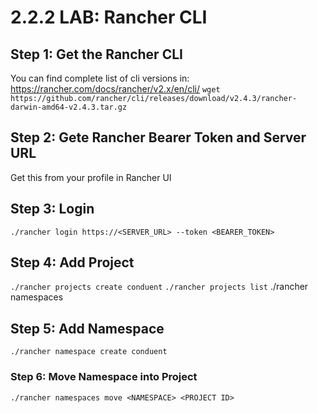 # 2.2.2 LAB: Rancher CLI
## Step 1: Get the Rancher CLI
You can find complete list of cli versions in: https://rancher.com/docs/rancher/v2.x/en/cli/
`wget https://github.com/rancher/cli/releases/download/v2.4.3/rancher-darwin-amd64-v2.4.3.tar.gz`

## Step 2: Gete Rancher Bearer Token and Server URL
Get this from your profile in Rancher UI

## Step 3: Login
`./rancher login https://<SERVER_URL> --token <BEARER_TOKEN>`

## Step 4: Add Project
`./rancher projects create conduent`
`./rancher projects list`
./rancher namespaces

## Step 5: Add Namespace
`./rancher namespace create conduent`

### Step 6: Move Namespace into Project
`./rancher namespaces move <NAMESPACE> <PROJECT ID>`